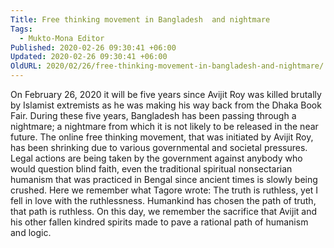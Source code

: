 ```yaml
---
Title: Free thinking movement in Bangladesh  and nightmare
Tags:
  - Mukto-Mona Editor
Published: 2020-02-26 09:30:41 +06:00
Updated: 2020-02-26 09:30:41 +06:00
OldURL: 2020/02/26/free-thinking-movement-in-bangladesh-and-nightmare/
---
```


On February 26, 2020 it will be five years since Avijit Roy was killed brutally by Islamist extremists as he was making his way back from the Dhaka Book Fair. During these five years, Bangladesh has been passing through a nightmare; a nightmare from which it is not likely to be released in the near future. The online free thinking movement, that was initiated by Avijit Roy, has been shrinking due to various governmental and societal pressures. Legal actions are being taken by the government against anybody who would question blind faith, even the traditional spiritual nonsectarian humanism that was practiced in Bengal since ancient times is slowly being crushed. Here we remember what Tagore wrote: The truth is ruthless, yet I fell in love with the ruthlessness. Humankind has chosen the path of truth, that path is ruthless. On this day, we remember the sacrifice that Avijit and his other fallen kindred spirits made to pave a rational path of humanism and logic.
